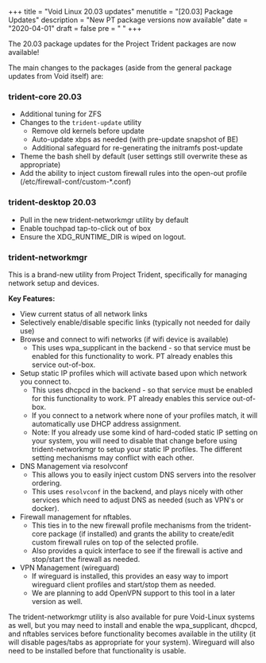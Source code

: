 +++
title = "Void Linux 20.03 updates"
menutitle = "[20.03] Package Updates"
description = "New PT package versions now available"
date = "2020-04-01"
draft = false
pre = "<i class='fa fa-exclamation'></i>	"
+++

The 20.03 package updates for the Project Trident packages are now available!

The main changes to the packages (aside from the general package updates from Void itself) are:

### trident-core 20.03
* Additional tuning for ZFS
* Changes to the `trident-update` utility
   * Remove old kernels before update
   * Auto-update xbps as needed (with pre-update snapshot of BE)
   * Additional safeguard for re-generating the initramfs post-update
* Theme the bash shell by default (user settings still overwrite these as appropriate)
* Add the ability to inject custom firewall rules into the open-out profile (/etc/firewall-conf/custom-*.conf)

### trident-desktop 20.03
* Pull in the new trident-networkmgr utility by default
* Enable touchpad tap-to-click out of box
* Ensure the XDG_RUNTIME_DIR is wiped on logout.

### trident-networkmgr
This is a brand-new utility from Project Trident, specifically for managing network setup and devices.

**Key Features:**

* View current status of all network links
* Selectively enable/disable specific links (typically not needed for daily use)
* Browse and connect to wifi networks (if wifi device is available)
   * This uses wpa_supplicant in the backend - so that service must be enabled for this functionality to work. PT already enables this service out-of-box.
* Setup static IP profiles which will activate based upon which network you connect to.
   * This uses dhcpcd in the backend - so that service must be enabled for this functionality to work. PT already enables this service out-of-box.
   * If you connect to a network where none of your profiles match, it will automatically use DHCP address assignment.
   * Note: If you already use some kind of hard-coded static IP setting on your system, you will need to disable that change before using trident-networkmgr to setup your static IP profiles. The different setting mechanisms may conflict with each other.
* DNS Management via resolvconf
   * This allows you to easily inject custom DNS servers into the resolver ordering.
   * This uses `resolvconf` in the backend, and plays nicely with other services which need to adjust DNS as needed (such as VPN's or docker).
* Firewall management for nftables.
   * This ties in to the new firewall profile mechanisms from the trident-core package (if installed) and grants the ability to create/edit custom firewall rules on top of the selected profile.
   * Also provides a quick interface to see if the firewall is active and stop/start the firewall as needed.
* VPN Management (wireguard)
   * If wireguard is installed, this provides an easy way to import wireguard client profiles and start/stop them as needed.
   * We are planning to add OpenVPN support to this tool in a later version as well.

The trident-networkmgr utility is also available for pure Void-Linux systems as well, but you may need to install and enable the wpa_supplicant, dhcpcd, and nftables services before functionality becomes available in the utility (it will disable pages/tabs as appropriate for your system). Wireguard will also need to be installed before that functionality is usable.

